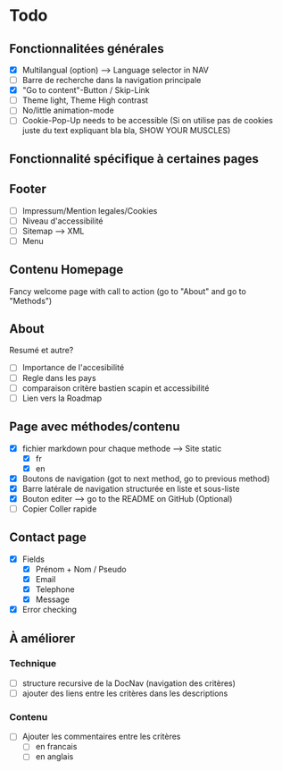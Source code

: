 # Todo 

## Fonctionnalitées générales
- [x] Multilangual (option) --> Language selector in NAV
- [ ] Barre de recherche dans la navigation principale
- [x] "Go to content"-Button / Skip-Link
- [ ] Theme light, Theme High contrast
- [ ] No/little animation-mode
- [ ] Cookie-Pop-Up needs to be accessible (Si on utilise pas de cookies juste du text expliquant bla bla, SHOW YOUR MUSCLES)

## Fonctionnalité spécifique à certaines pages
## Footer
- [ ] Impressum/Mention legales/Cookies
- [ ] Niveau d'accessibilité
- [ ] Sitemap --> XML
- [ ] Menu

## Contenu Homepage

Fancy welcome page with call to action (go to "About" and go to "Methods")


## About

Resumé et autre?
- [ ] Importance de l'accesibilité
- [ ] Regle dans les pays
- [ ] comparaison critère bastien scapin et accessibilité
- [ ] Lien vers la Roadmap

## Page avec méthodes/contenu
- [x] fichier markdown pour chaque methode --> Site static
  - [x] fr
  - [x] en
- [x] Boutons de navigation (got to next method, go to previous method)
- [x] Barre latérale de navigation structurée en liste et sous-liste
- [x] Bouton editer --> go to the README on GitHub (Optional)
- [ ] Copier Coller rapide

## Contact page
- [x] Fields
  - [X] Prénom + Nom / Pseudo
  - [X] Email
  - [x] Telephone
  - [X] Message
- [x] Error checking

## À améliorer

### Technique
- [ ] structure recursive de la DocNav (navigation des critères)
- [ ] ajouter des liens entre les critères dans les descriptions

### Contenu
- [ ] Ajouter les commentaires entre les critères
  - [ ] en francais
  - [ ] en anglais
